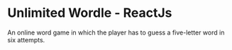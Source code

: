 # Unlimited Wordle - ReactJs

An online word game in which the player has to guess a five-letter word in six attempts.


